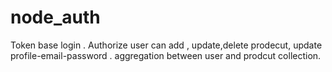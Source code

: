 # node_auth

Token base login .
Authorize user can add , update,delete prodecut, update profile-email-password .
aggregation between user and prodcut collection.
